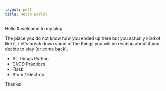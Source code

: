 ```yaml
---
layout: post
title: Hello World!
---
```


Hello & welcome to my blog.

The place you do not know how you ended up here but you actually kind of like it.
Let's break down some of the things you will be reading about if you decide to stay (or come back).

* All Things Python
* CI/CD Practices
* Flask
* Atom / Electron

Thanks!
